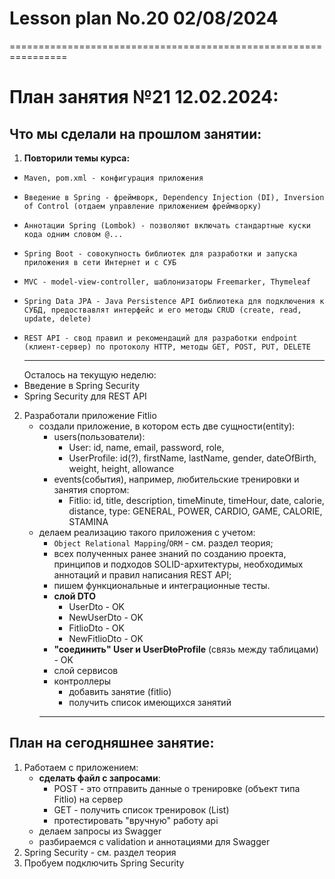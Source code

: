 # Lesson plan No.20 02/08/2024




================================================================

# План занятия №21 12.02.2024:

## Что мы сделали на прошлом занятии:

1. **Повторили темы курса:**
*     Maven, pom.xml - конфигурация приложения
*     Введение в Spring - фреймворк, Dependency Injection (DI), Inversion of Control (отдаем управление приложением фреймворку)
*     Аннотации Spring (Lombok) - позволяют включать стандартные куски кода одним словом @...
*     Spring Boot - cовокупность библиотек для разработки и запуска приложения в сети Интернет и с СУБ
*     MVC - model-view-controller, шаблонизаторы Freemarker, Thymeleaf
*     Spring Data JPA - Java Persistence API библиотека для подключения к СУБД, предоствавлят интерфейс и его методы CRUD (create, read, update, delete)
*     REST API - свод правил и рекомендаций для разработки endpoint (клиент-сервер) по протоколу HTTP, методы GET, POST, PUT, DELETE
    --------------------------------
    Осталось на текущую неделю:
* Введение в Spring Security
* Spring Security для REST API

2. Разработали приложение Fitlio
    - создали приложение, в котором есть две сущности(entity):
      - users(пользователи):
        - User: id, name, email, password, role, 
        - UserProfile: id(?), firstName, lastName, gender, dateOfBirth, weight, height, allowance
      - events(события), например, любительские тренировки и занятия спортом:
        - Fitlio: id, title, description, timeMinute, timeHour, date, calorie, distance, type: GENERAL, POWER, CARDIO, GAME, CALORIE, STAMINA
    - делаем реализацию такого приложения с учетом:
        - `Object Relational Mapping`/`ORM` - см. раздел теория;
        - всех полученных ранее знаний по созданию проекта, принципов и подходов SOLID-архитектуры, необходимых аннотаций и правил написания REST API;
        - пишем функциональные и интеграционные тесты.
      - **слой DTO**
        - UserDto - OK
        - NewUserDto - OK
        - FitlioDto - OK
        - NewFitlioDto - OK 
      - **"соединить" User и User~~Dto~~Profile** (связь между таблицами) - OK
      - слой сервисов
      - контроллеры
        - добавить занятие (fitlio)
        - получить список имеющихся занятий
       -------------------------------------------------

## План на сегодняшнее занятие:

1. Работаем с приложением:
      - **сделать файл с запросами**:
        - POST - это отправить данные о тренировке (объект типа Fitlio) на сервер
        - GET - получить список тренировок (List<Fitlio>)
        - протестировать "вручную" работу api
      - делаем запросы из Swagger
      - разбираемся с validation и аннотациями для Swagger
2. Spring Security - см. раздел теория
3. Пробуем подключить Spring Security 






    







